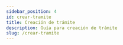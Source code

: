 ```yaml
---
sidebar_position: 4
id: crear-tramite
title: Creación de trámite
description: Guía para creación de trámite
slug: /crear-tramite
---
```

